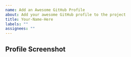 ```yaml
---
name: Add an Awesome GitHub Profile
about: Add your awesome GitHub profile to the project
title: Your-Name-Here
labels: ""
assignees: ""
---
```


## Profile Screenshot

<!-- Upload the screenshot of your profile page here -->
<!-- Keep the generated image link in mind for later -->
